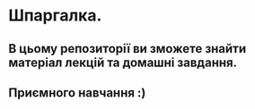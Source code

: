 # Шпаргалка. 

## В цьому репозиторії ви зможете знайти матеріал лекцій та домашні завдання.

## Приємного навчання :)
